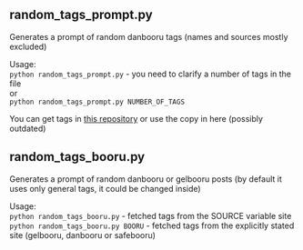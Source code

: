 ## random_tags_prompt.py

Generates a prompt of random danbooru tags (names and sources mostly excluded)

Usage:   
`python random_tags_prompt.py` - you need to clarify a number of tags in the file   
or    
`python random_tags_prompt.py NUMBER_OF_TAGS`      

You can get tags in [this repository](https://github.com/DominikDoom/a1111-sd-webui-tagcomplete/tree/main/tags) or use the copy in here (possibly outdated)


## random_tags_booru.py

Generates a prompt of random danbooru or gelbooru posts (by default it uses only general tags, it could be changed inside)    

Usage:  
`python random_tags_booru.py` - fetched tags from the SOURCE variable site   
`python random_tags_booru.py BOORU`  -  fetched tags from the explicitly stated site (gelbooru, danbooru or safebooru)
